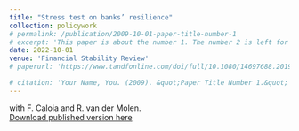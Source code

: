 ```yaml
---
title: "Stress test on banks’ resilience"
collection: policywork
# permalink: /publication/2009-10-01-paper-title-number-1
# excerpt: 'This paper is about the number 1. The number 2 is left for future work.'
date: 2022-10-01
venue: 'Financial Stability Review'
# paperurl: 'https://www.tandfonline.com/doi/full/10.1080/14697688.2019.1659992'

# citation: 'Your Name, You. (2009). &quot;Paper Title Number 1.&quot; <i>Journal 1</i>. 1(1).'
---
```


with F. Caloia and R. van der Molen. \
[Download published version here](https://www.dnb.nl/media/rpckcxcl/74932-dnb-ofs_en_web_pdfa.pdf)
